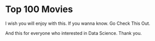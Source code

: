 # Top 100 Movies

I wish you will enjoy with this.
If you wanna know.
Go Check This Out.

And this for everyone who interested in Data Science. 
Thank you.
